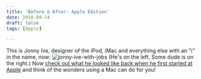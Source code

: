 ```yaml
---
title: 'Before & After: Apple Edition'
date: 2010-04-14
draft: false
tags: [Apple]

---
```


This is Jonny Ive, designer of the iPod, iMac and everything else with an "i" in the name, now: ![](https://chrisenns.com/wp-content/uploads/2010/04/jonny-ive-with-jobs1.jpeg "jonny-ive-with-jobs") (He's on the left. Some dude is on the right.) Now [check out what he looked like back when he first started at Apple](http://www.edibleapple.com/back-when-jonathan-ive-had-hair-and-a-mustache/) and think of the wonders using a Mac can do for you!